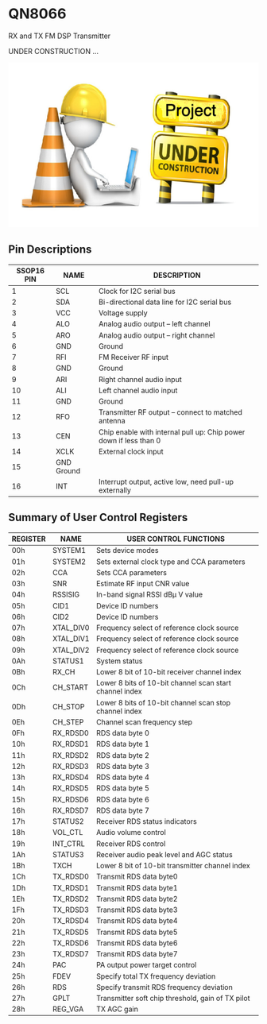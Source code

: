 # QN8066
RX and TX FM DSP Transmitter 

UNDER CONSTRUCTION ...

![UNDER CONSTRUCTION ...](./extra/images/under_construction.png)

## Pin Descriptions

| SSOP16 PIN | NAME | DESCRIPTION |
| ------- | ---- | ----------- |
| 1       | SCL  | Clock for I2C serial bus |
| 2       | SDA  | Bi-directional data line for I2C serial bus |   
| 3       | VCC  | Voltage supply |
| 4       | ALO  | Analog audio output – left channel | 
| 5       | ARO  | Analog audio output – right channel |
| 6       | GND  | Ground | 
| 7       | RFI  | FM Receiver RF input |
| 8       | GND  | Ground |
| 9       | ARI  | Right channel audio input |
| 10      | ALI  | Left channel audio input | 
| 11      | GND  | Ground |
| 12      | RFO  | Transmitter RF output – connect to matched antenna |
| 13      | CEN  | Chip enable with internal pull up: Chip power down if less than 0 |4V and VIO is powered; power up if higher voltage or left floated |
| 14      | XCLK | External clock input | 
| 15      | GND Ground | 
| 16      | INT  | Interrupt output, active low, need pull-up externally | 



## Summary of User Control Registers

| REGISTER  | NAME          | USER CONTROL FUNCTIONS |
| --------- | ------------- | ---------------------- | 
| 00h       | SYSTEM1       |  Sets device modes     |
| 01h       | SYSTEM2       |  Sets external clock type and CCA parameters |
| 02h       | CCA           | Sets CCA parameters |
| 03h       | SNR           | Estimate RF input CNR value |
| 04h       | RSSISIG       | In-band signal RSSI dBµ V value |
| 05h       | CID1          | Device ID numbers |
| 06h       | CID2          | Device ID numbers |
| 07h       | XTAL_DIV0     | Frequency select of reference clock source |
| 08h       | XTAL_DIV1     | Frequency select of reference clock source |
| 09h       | XTAL_DIV2     | Frequency select of reference clock source |
| 0Ah       | STATUS1       | System status |
| 0Bh       | RX_CH         | Lower 8 bit of 10-bit receiver channel index |
| 0Ch       | CH_START      | Lower 8 bits of 10-bit channel scan start channel index |
| 0Dh       | CH_STOP       | Lower 8 bits of 10-bit channel scan stop channel index |
| 0Eh       | CH_STEP       | Channel scan frequency step | Highest 2 bits of receiver channel indexes |
| 0Fh       | RX_RDSD0      | RDS data byte 0 |
| 10h       | RX_RDSD1      | RDS data byte 1 |
| 11h       | RX_RDSD2      | RDS data byte 2 |
| 12h       | RX_RDSD3      | RDS data byte 3 |
| 13h       | RX_RDSD4      | RDS data byte 4 |
| 14h       | RX_RDSD5      | RDS data byte 5 |
| 15h       | RX_RDSD6      | RDS data byte 6 |
| 16h       | RX_RDSD7      | RDS data byte 7 |
| 17h       | STATUS2       | Receiver RDS status indicators |
| 18h       | VOL_CTL       | Audio volume control |
| 19h       | INT_CTRL      | Receiver RDS control
| 1Ah       | STATUS3       | Receiver audio peak level and AGC status |
| 1Bh       | TXCH          | Lower 8 bit of 10-bit transmitter channel index |
| 1Ch       | TX_RDSD0      | Transmit RDS data byte0 |
| 1Dh       | TX_RDSD1      | Transmit RDS data byte1 |
| 1Eh       | TX_RDSD2      | Transmit RDS data byte2 |
| 1Fh       | TX_RDSD3      | Transmit RDS data byte3 |
| 20h       | TX_RDSD4      | Transmit RDS data byte4 | 
| 21h       | TX_RDSD5      | Transmit RDS data byte5 |
| 22h       | TX_RDSD6      | Transmit RDS data byte6 |
| 23h       | TX_RDSD7      | Transmit RDS data byte7 |
| 24h       | PAC           | PA output power target control | 
| 25h       | FDEV          | Specify total TX frequency deviation |
| 26h       | RDS           | Specify transmit RDS frequency deviation | 
| 27h       | GPLT          | Transmitter soft chip threshold, gain of TX pilot | 
| 28h       | REG_VGA       | TX AGC gain | 


